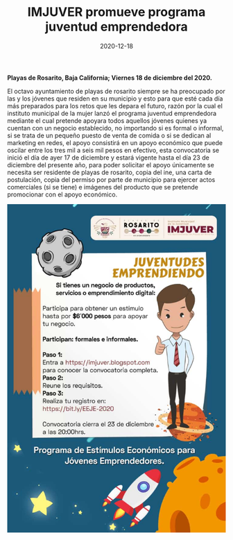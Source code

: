 ﻿---
layout: blog
title:  "IMJUVER promueve programa juventud emprendedora"
date:   2020-12-18
categories: rosarito
permalink: /:categories/:title:output_ext
image: /img/cnr/2020-12-18-imjuver.jpeg
alt: "IMJUVER promueve programa juventud emprendedora"
autor: 
---

**Playas de Rosarito, Baja California; Viernes 18 de diciembre del 2020.**

El octavo ayuntamiento de playas de rosarito siempre se ha preocupado por las y los jóvenes que residen en su municipio y esto para que esté cada día más preparados para los retos que les depara el futuro, razón por la cual el instituto municipal de la mujer lanzó el programa juventud emprendedora mediante el cual pretende apoyara todos aquellos jóvenes quienes ya cuentan con un negocio establecido, no importando si es formal o informal, si se trata de un pequeño puesto de venta de comida o si se dedican al marketing en redes, el apoyo consistirá en un apoyo económico que puede oscilar entre los tres mil a seis mil pesos en efectivo, esta convocatoria se inició el día de ayer 17 de diciembre y estará vigente hasta el día 23 de diciembre del presente año, para poder solicitar el apoyo únicamente se necesita ser residente de playas de rosarito, copia del ine, una carta de postulación, copia del permiso por parte de municipio para ejercer actos comerciales (si se tiene) e imágenes del producto que se pretende promocionar con el apoyo económico.

<div id="carouselExampleSlidesOnly" class="carousel slide" data-ride="carousel">
  <div class="carousel-inner">
    <div class="carousel-item active">
       <img class="d-block w-100" src="/img/cnr/2020-12-18-imjuver.jpeg" loading="lazy"  alt="IMJUVER promueve programa juventud emprendedora">
    </div>
  </div>
</div>